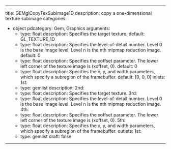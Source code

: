
---
title: GEMglCopyTexSubImage1D
description: copy a one-dimensional texture subimage
categories:
  - object
pdcategory: Gem, Graphics
arguments:
    - type: float
      description: Specifies the target texture.
      default: GL_TEXTURE_1D
    - type: float
      description: Specifies the level-of-detail number. Level 0 is the base image level. Level n is the nth mipmap reduction image.
      default: 0
    - type: float
      description: Specifies the xoffset parameter. The lower left corner of the texture image is (xoffset, 0).
      default: 0
    - type: float
      description: Specifies the x, y, and width parameters, which specify a subregion of the framebuffer.
      default: [0, 0, 0]
inlets:
  1st:
    - type: gemlist
      description:
  2nd:
    - type: float
      description: Specifies the target texture.
  3rd:
    - type: float
      description: Specifies the level-of-detail number. Level 0 is the base image level. Level n is the nth mipmap reduction image.
  4th:
    - type: float
      description: Specifies the xoffset parameter. The lower left corner of the texture image is (xoffset, 0).
  5th:
    - type: float
      description: Specifies the x, y, and width parameters, which specify a subregion of the framebuffer.
outlets:
  1st:
    - type: gemlist
draft: false
---

